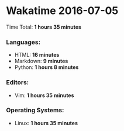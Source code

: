 # Wakatime 2016-07-05

Time Total: **1 hours 35 minutes**

### Languages:
- HTML: **16 minutes** 
- Markdown: **9 minutes** 
- Python: **1 hours 8 minutes** 

### Editors:
- Vim: **1 hours 35 minutes** 

### Operating Systems:
- Linux: **1 hours 35 minutes** 

